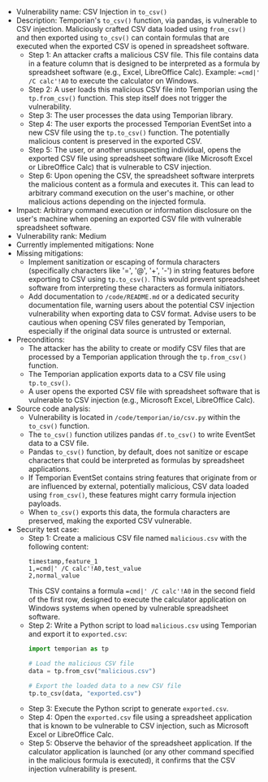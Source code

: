 - Vulnerability name: CSV Injection in `to_csv()`
- Description: Temporian's `to_csv()` function, via pandas, is vulnerable to CSV injection. Maliciously crafted CSV data loaded using `from_csv()` and then exported using `to_csv()` can contain formulas that are executed when the exported CSV is opened in spreadsheet software.
    - Step 1: An attacker crafts a malicious CSV file. This file contains data in a feature column that is designed to be interpreted as a formula by spreadsheet software (e.g., Excel, LibreOffice Calc). Example: `=cmd|' /C calc'!A0` to execute the calculator on Windows.
    - Step 2: A user loads this malicious CSV file into Temporian using the `tp.from_csv()` function. This step itself does not trigger the vulnerability.
    - Step 3: The user processes the data using Temporian library.
    - Step 4: The user exports the processed Temporian EventSet into a new CSV file using the `tp.to_csv()` function. The potentially malicious content is preserved in the exported CSV.
    - Step 5: The user, or another unsuspecting individual, opens the exported CSV file using spreadsheet software (like Microsoft Excel or LibreOffice Calc) that is vulnerable to CSV injection.
    - Step 6: Upon opening the CSV, the spreadsheet software interprets the malicious content as a formula and executes it. This can lead to arbitrary command execution on the user's machine, or other malicious actions depending on the injected formula.
- Impact: Arbitrary command execution or information disclosure on the user's machine when opening an exported CSV file with vulnerable spreadsheet software.
- Vulnerability rank: Medium
- Currently implemented mitigations: None
- Missing mitigations:
    - Implement sanitization or escaping of formula characters (specifically characters like '=', '@', '+', '-') in string features before exporting to CSV using `tp.to_csv()`. This would prevent spreadsheet software from interpreting these characters as formula initiators.
    - Add documentation to `/code/README.md` or a dedicated security documentation file, warning users about the potential CSV injection vulnerability when exporting data to CSV format. Advise users to be cautious when opening CSV files generated by Temporian, especially if the original data source is untrusted or external.
- Preconditions:
    - The attacker has the ability to create or modify CSV files that are processed by a Temporian application through the `tp.from_csv()` function.
    - The Temporian application exports data to a CSV file using `tp.to_csv()`.
    - A user opens the exported CSV file with spreadsheet software that is vulnerable to CSV injection (e.g., Microsoft Excel, LibreOffice Calc).
- Source code analysis:
    - Vulnerability is located in `/code/temporian/io/csv.py` within the `to_csv()` function.
    - The `to_csv()` function utilizes pandas `df.to_csv()` to write EventSet data to a CSV file.
    - Pandas `to_csv()` function, by default, does not sanitize or escape characters that could be interpreted as formulas by spreadsheet applications.
    - If Temporian EventSet contains string features that originate from or are influenced by external, potentially malicious, CSV data loaded using `from_csv()`, these features might carry formula injection payloads.
    - When `to_csv()` exports this data, the formula characters are preserved, making the exported CSV vulnerable.
- Security test case:
    - Step 1: Create a malicious CSV file named `malicious.csv` with the following content:
      ```csv
      timestamp,feature_1
      1,=cmd|' /C calc'!A0,test_value
      2,normal_value
      ```
      This CSV contains a formula `=cmd|' /C calc'!A0` in the second field of the first row, designed to execute the calculator application on Windows systems when opened by vulnerable spreadsheet software.
    - Step 2: Write a Python script to load `malicious.csv` using Temporian and export it to `exported.csv`:
      ```python
      import temporian as tp

      # Load the malicious CSV file
      data = tp.from_csv("malicious.csv")

      # Export the loaded data to a new CSV file
      tp.to_csv(data, "exported.csv")
      ```
    - Step 3: Execute the Python script to generate `exported.csv`.
    - Step 4: Open the `exported.csv` file using a spreadsheet application that is known to be vulnerable to CSV injection, such as Microsoft Excel or LibreOffice Calc.
    - Step 5: Observe the behavior of the spreadsheet application. If the calculator application is launched (or any other command specified in the malicious formula is executed), it confirms that the CSV injection vulnerability is present.